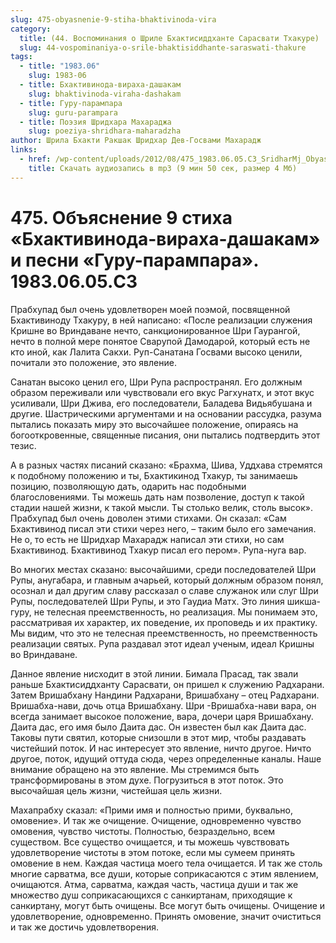 ```yaml
---
slug: 475-obyasnenie-9-stiha-bhaktivinoda-vira
category:
  title: (44. Воспоминания о Шриле Бхактисиддханте Сарасвати Тхакуре)
  slug: 44-vospominaniya-o-srile-bhaktisiddhante-saraswati-thakure
tags:
  - title: "1983.06"
    slug: 1983-06
  - title: Бхактивинода-вираха-дашакам
    slug: bhaktivinoda-viraha-dashakam
  - title: Гуру-парампара
    slug: guru-parampara
  - title: Поэзия Шридхара Махараджа
    slug: poeziya-shridhara-maharadzha
author: Шрила Бхакти Ракшак Шридхар Дев-Госвами Махарадж
links:
  - href: /wp-content/uploads/2012/08/475_1983.06.05.C3_SridharMj_Obyasnenie_9go_stiha_Bhaktivinoda-viraha-dashakam_i_pesni_Guru-parampara.mp3
    title: Скачать аудиозапись в mp3 (9 мин 50 сек, размер 4 Мб)
---
```


# 475. Объяснение 9 стиха «Бхактивинода-вираха-дашакам» и песни «Гуру-парампара». 1983.06.05.C3

Прабхупад был очень удовлетворен моей поэмой, посвященной Бхактивиноду Тхакуру, в ней написано: «После реализации служения Кришне во Вриндаване нечто, санкционированное Шри Гаурангой, нечто в полной мере понятое Сварупой Дамодарой, который есть не кто иной, как Лалита Сакхи. Руп-Санатана Госвами высоко ценили, почитали это положение, это явление.

Санатан высоко ценил его, Шри Рупа распространял. Его должным образом переживали или чувствовали его вкус Рагхунатх, и этот вкус усиливали, Шри Джива, его последователи, Баладева Видьябушана и другие. Шастрическими аргументами и на основании рассудка, разума пытались показать миру это высочайшее положение, опираясь на богооткровенные, священные писания, они пытались подтвердить этот тезис.

А в разных частях писаний сказано: «Брахма, Шива, Уддхава стремятся к подобному положению и ты, Бхактикинод Тхакур, ты занимаешь позицию, позволяющую дать, одарить нас подобными благословениями. Ты можешь дать нам позволение, доступ к такой стадии нашей жизни, к такой мысли. Ты столько велик, столь высок». Прабхупад был очень доволен этими стихами. Он сказал: «Сам Бхактивинод писал эти стихи через него, – таким было его замечания. Не о, то есть не Шридхар Махарадж написал эти стихи, но сам Бхактивинод. Бхактивинод Тхакур писал его пером». Рупа-нуга вар.

Во многих местах сказано: высочайшими, среди последователей Шри Рупы, анугабара, и главным ачарьей, который должным образом понял, осознал и дал другим славу рассказал о славе служанок или слуг Шри Рупы, последователей Шри Рупы, и это Гаудиа Матх. Это линия шикша-гуру, не телесная преемственность, но реализация. Мы понимаем это, рассматривая их характер, их поведение, их проповедь и их практику. Мы видим, что это не телесная преемственность, но преемственность реализации святых. Рупа раздавал этот идеал ученым, идеал Кришны во Вриндаване.

Данное явление нисходит в этой линии. Бимала Прасад, так звали раньше Бхактисиддханту Сарасвати, он пришел к служению Радхарани. Затем Вришабхану Нандини Радхарани, Вришабхану – отец Радхарани. Вришабха-нави, дочь отца Вришабхану. Шри -Вришабха-нави вара, он всегда занимает высокое положение, вара, дочери царя Вришабхану. Даита дас, его имя было Даита дас. Он известен был как Даита дас. Таковы пути святил, которые снизошли в этот мир, чтобы раздавать чистейший поток. И нас интересует это явление, ничто другое. Ничто другое, поток, идущий оттуда сюда, через определенные каналы. Наше внимание обращено на это явление. Мы стремимся быть трансформированы в этом духе. Погрузиться в этот поток. Это высочайшая цель жизни, чистейшая цель жизни.

Махапрабху сказал: «Прими имя и полностью прими, буквально, омовение». И так же очищение. Очищение, одновременно чувство омовения, чувство чистоты. Полностью, безраздельно, всем существом. Все существо очищается, и ты можешь чувствовать удовлетворение чистоты в этом потоке, если мы сумеем принять омовение в нем. Каждая частица моего тела очищается. И так же столь многие сарватма, все души, которые соприкасаются с этим явлением, очищаются. Атма, сарватма, каждая часть, частица души и так же множество душ соприкасающихся с санкиртанам, приходящие к санкиртану, могут быть очищены. Все могут быть очищены. Очищение и удовлетворение, одновременно. Принять омовение, значит очиститься и так же достичь удовлетворения.

